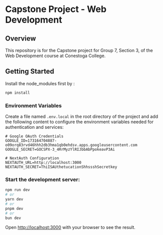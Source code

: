 # Capstone Project - Web Development

## Overview
This repository is for the Capstone project for Group 7, Section 3, of the Web Development course at Conestoga College.

## Getting Started

Install the node_modules first by :

```bash
npm install
```
### Environment Variables
Create a file named `.env.local` in the root directory of the project and add the following content to configure the environment variables needed for authentication and services:

```plaintext
# Google OAuth Credentials
GOOGLE_ID=173164704887-o09orq83rvd46hhh2db3hma1qb0ehdsv.apps.googleusercontent.com
GOOGLE_SECRET=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

# NextAuth Configuration
NEXTAUTH_URL=http://localhost:3000
NEXTAUTH_SECRET=ThiISAUthetucationShhssshSecretkey

```

### Start the development server:

```bash
npm run dev
# or
yarn dev
# or
pnpm dev
# or
bun dev
```

Open [http://localhost:3000](http://localhost:3000) with your browser to see the result.
